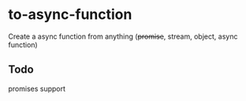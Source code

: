 # to-async-function
Create a async function from anything (~~promise~~, stream, object, async function)

## Todo
promises support
